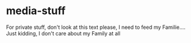 # media-stuff
For private stuff, don't look at this text please, I need to feed my Familie.... Just kidding, I don't care about my Family at all
